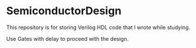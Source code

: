 # SemiconductorDesign

This repository is for storing Verilog HDL code that I wrote while studying.

Use Gates with delay to proceed with the design.
